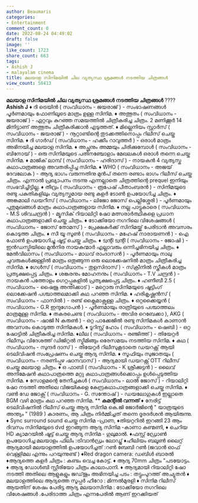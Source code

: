 ```yaml
---
author: Beaumaris
categories:
- Entertainment
comment_count: 0
date: 2022-08-24 04:49:02
draft: false
image: ''
like_count: 1723
share_count: 663
tags:
- Ashish J
- malayalam cinema
title: മലയാള സിനിമയിൽ ചില വ്യത്യസ്ഥ ശ്രമങ്ങൾ നടത്തിയ ചിത്രങ്ങൾ
view_count: 58413
---
```


**മലയാള സിനിമയിൽ ചില വ്യത്യസ്ഥ ശ്രമങ്ങൾ നടത്തിയ ചിത്രങ്ങൾ** ???? **Ashish J** ♦️ ദി ട്രെയിൻ ( സംവിധാനം - ജയരാജ്‌ ) - സംഭാഷണങ്ങൾ പൂർണമായും ഫോണിലൂടെ മാത്രം ഉള്ള സിനിമ. ♦️ അത്ഭുതം ( സംവിധാനം - ജയരാജ്‌ ) - ഏറ്റവും കുറഞ്ഞ സമയത്തിൽ ചിത്രീകരിച്ച ചിത്രം. 2 മണിക്കൂർ 14 മിനിട്ടാണ് അത്ഭുതം ചിത്രീകരിക്കാൻ എടുത്തത്. ♦️ മില്ലെനിയം സ്റ്റാർസ് ( സംവിധാനം - ജയരാജ്‌ ) - നൂറ്റാണ്ടിന്റെ തുടക്കത്തിനൊപ്പം റിലീസ് ചെയ്ത സിനിമ. ♦️ ദി ഗാർഡ് ( സംവിധാനം - ഹക്കീം റാവുത്തർ ) - ഒരാൾ മാത്രം അഭിനയിച്ച മലയാള സിനിമ. ♦️ അച്ഛനും അമ്മയും ചിരിക്കുമ്പോൾ ( സംവിധാനം - ബിനോയ്‌ ) - ഒരു സിനിമയുടെ പതിനഞ്ചോളാം മേഖലകൾ ഒരാൾ തന്നെ ചെയ്ത സിനിമ. ♦️ മാജിക്‌ ലാമ്പ് ( സംവിധാനം - ഹരിദാസ് ) - നായകൻ 4 വ്യത്യസ്ത കഥാപാത്രങ്ങളെ അവതരിപ്പിച്ച സിനിമ. ♦️ WHO ( സംവിധാനം - അജയ് ദേവലോക ) - ആദ്യ ഭാഗം വരുന്നതിനു മുൻപ് തന്നെ രണ്ടാം ഭാഗം റിലീസ് ചെയ്ത ചിത്രം. എന്നാൽ പ്രഖ്യാപനം നടന്നു എന്നല്ലാതെ ചിത്രത്തിന്റെ prequel ഇനിയും സംഭവിച്ചിട്ടില്ല. ♦️ തീവ്രം ( സംവിധാനം - രൂപേഷ് പീതാംബരൻ ) - സിനിമയുടെ രണ്ടു പകുതികളിലും വ്യത്യസ്തമായ രണ്ടു കളർ ടോൺ ഉപയോഗിച്ച ചിത്രം. ♦️ അങ്കമാലി ഡയറീസ് ( സംവിധാനം - ലിജോ ജോസ് പെല്ലിശ്ശേരി ) - പൂർണമായും പുതുമുഖങ്ങൾ മാത്രം കഥാപാത്രങ്ങളായ സിനിമ. ♦️ നല്ല പാട്ടുകാരെ ( സംവിധാനം - M.S ശിവചന്ദ്രൻ ) - മ്യൂസിക് റിയാലിറ്റി ഷോ മത്സരാർത്ഥികളെ പ്രധാന കഥാപാത്രങ്ങളാക്കി ചെയ്ത ചിത്രം. ♦️ ടോക്കിയോ നഗറിലെ വിശേഷങ്ങൾ ( സംവിധാനം - ജോസ് തോമസ് ) - പ്രേക്ഷകർക്ക് സിനിമയ്ക്ക് പേരിടാൻ അവസരം കൊടുത്ത ചിത്രം. ♦️ സീ യൂ സൂൺ ( സംവിധാനം - മഹേഷ്‌ നാരായണൻ ) - ഐ ഫോൺ ഉപയോഗിച്ചു ഷൂട്ട്‌ ചെയ്ത ചിത്രം. ♦️ ട്വന്റി ട്വന്റി ( സംവിധാനം - ജോഷി ) - ഇൻഡസ്ട്രിയിലെ മുൻനിര നായകന്മാർ എല്ലാവരും ഒന്നിച്ചഭിനയിച്ച ചിത്രം. ♦️ മേൽവിലാസം ( സംവിധാനം - മാധവ് രാംദാസൻ ) - പൂർണമായും നാലു ചുവരുകൾക്കുള്ളിൽ മാത്രം ഒതുങ്ങുന്ന ഒരു ലൊക്കേഷനിൽ മാത്രം ചിത്രീകരിച്ച സിനിമ. ♦️ ഗേൾസ് ( സംവിധാനം - തുളസിദാസ് ) - സ്‌ക്രീനിൽ സ്ത്രീകൾ മാത്രം പ്രത്യക്ഷപ്പെട്ട ചിത്രം. ♦️ ശങ്കരനും മോഹനനും ( സംവിധാനം - T.V ചന്ദ്രൻ ) - നായകൻ പത്തോളം ഗെറ്റപ്പുകളിൽ പ്രത്യക്ഷപ്പെട്ട ചിത്രം. ♦️ ഹണീബീ 2.5 ( സംവിധാനം - ഷൈജു അന്തിക്കാട് ) - മറ്റൊരു സിനിമയുടെ ഷൂട്ടിംഗ് ലൊക്കേഷൻ പശ്ചാത്തലമാക്കി കഥ പറഞ്ഞ സിനിമ. ♦️ ഹരികൃഷ്ണൻസ് ( സംവിധാനം - ഫാസിൽ ) - രണ്ട് ക്ലൈമാക്സുള്ള ചിത്രം. ♦️ ഒറ്റക്കൈയ്യൻ ( സംവിധാനം - G.R ഇന്ദുഗോപൻ ) - പൂർണമായും രാത്രിയുടെ പശ്ചാത്തലം മാത്രമുള്ള സിനിമ. ♦️ തകരചെണ്ട ( സംവിധാനം - അവിര റെബേക്കാ ), AKG ( സംവിധാനം - ഷാജി N കരുൺ ) - ഒറ്റ പാക്കേജിൽ രണ്ടു സിനിമകൾ കാണാൻ അവസരം കൊടുത്ത സിനിമകൾ. ♦️ ടൂറിസ്റ്റ് ഹോം ( സംവിധാനം - ഷെബി ) - ഒറ്റ ഷോട്ടിൽ ചിത്രീകരിച്ച സിനിമ. ♦️ലീല ( സംവിധാനം - രഞ്ജിത്ത് ) - തിയേറ്റർ റിലീസും വിദേശത്ത് ഡിജിറ്റൽ സ്ട്രീമിങ്ങും ഒരേസമയം നടത്തിയ സിനിമ. ♦️ കഥ ( സംവിധാനം - സുന്ദർ ദാസ് ) - തിയേറ്റർ റിലീസുകൂടാതെ ഡയറക്റ്റ് ആയി ടെലിവിഷൻ സംപ്രേഷണം ചെയ്ത ആദ്യ സിനിമ. ♦️ സൂഫിയും സുജാതയും ( സംവിധാനം - നരണിപ്പുഴ ഷാനവാസ്‌ ) - ആദ്യമായി ഡയറക്റ്റ് OTT റിലീസ് ചെയ്ത മലയാള ചിത്രം. ♦️ ഒ ഫാബി ( സംവിധാനം - K ശ്രീക്കുട്ടൻ ) - ലൈവ് അനിമേഷൻ കഥാപാത്രത്തെ മറ്റു കഥാപാത്രങ്ങൾക്കൊപ്പം ഉൾപ്പെടുത്തിയ സിനിമ. ♦️ സോളമന്റെ തേനീച്ചകൾ ( സംവിധാനം - ലാൽ ജോസ് ) - റിയാലിറ്റി ഷോ നടത്തി അതിലെ വിജയികളെ കേന്ദ്രകഥാപാത്രങ്ങളാക്കി ചെയ്ത സിനിമ. ♦️ വൺ ഡേ ജോക്സ് ( സംവിധാനം - G. സന്തോഷ്‌ ) - ഡയലോഗുകൾ ഇല്ലാതെ BGM വഴി മാത്രം കഥ പറഞ്ഞ സിനിമ. ** **കമന്റിൽ വന്നത്** ♦️ നേരിട്ട് ടെലിവിഷനില്‍ റിലീസ് ചെയ്ത ആദ്യ സിനിമ കെ.ജി ജോര്‍ജിന്റെ " യാത്രയുടെ അന്ത്യം " (1989 ) കാരണം, ആ ചിത്രം നിര്‍മ്മിച്ചത് തന്നെ ദൂരദര്‍ശന്‍ ആയിരുന്നു. ♦️ Sync surround sound ചെയ്ത സിനിമ -പ്രാണ, ♦️തിയറ്ററിൽ ഇറങ്ങി 23 ആം ദിവസം സിനിമയുടെ dvd ഇറങ്ങുന്ന ആദ്യ സിനിമ -കാണാ കണ്മണി, ♦️ ചെറിയ HD ക്യാമറയിൽ ഷൂട്ട് ചെയ്ത ആദ്യ സിനിമ - ഗുലുമാൽ. ♦️ഫസ്റ്റ് ഡ്രോൺ ഉപയോഗിച്ച മലയാളം ഫിലിം :ട്രിവാൻഡ്രം ലോഡ്ജ് ♦️ഹീലിയം ബലൂൺ ലൈറ്റ് ആദ്യമായി മലയാളത്തിൽ ഉപയോഗിച്ചത് :റൺ ബേബി റൺ (ജവാൻ ഓഫ് വെള്ളിമല എന്നും പറയുന്നുണ്ട് ) ♦️Red dragon camera: ഡബിൾ ബാരൽ ♦️ആദ്യത്തെ കളർ ചിത്രം : കണ്ടം വെച്ച കോട്ട്. ♦️ ആദ്യ 70mm ചിത്രം "പടയോട്ടം. ♦️ ആദ്യ ഡോൾബി സ്റ്റീരിയോ ചിത്രം കാലാപാനി. ♦️ ആദ്യമായി റിയാലിറ്റി ഷോ നടത്തി അതിലെ ആളുകളും ജഡ്‌ജും അഭിനയിച്ച പടം : തട്ടുംപുറത്ത് അച്യുതൻ ♦️ മലയാളത്തിലെ ആദ്യത്തെ സൂപ്പർ ഹീറോ : മിന്നൽമുരളി ♦️ സിനിമ റിലീസ് ആയതിന് ശേഷം പേരിട്ട ആദ്യ മലയാസിനിമ : ടോക്കിയോ നഗറിലെ വിശേഷങ്ങൾ .പേരിടാത്ത ചിത്രം എന്നപേരിൽ ആണ് ഇറക്കിയത് &nbsp;